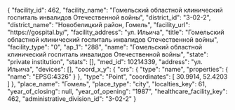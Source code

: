 {
    "facility_id": 462,
    "facility_name": "Гомельский областной клинический госпиталь инвалидов Отечественной войны",
    "district_id": "3-02-2",
    "district_name": "Новобелицкий район, Гомель",
    "facility_url": "https:\/\/gospital.by\/",
    "facility_address": "ул. Ильича",
    "title": "Гомельский областной клинический госпиталь инвалидов Отечественной войны",
    "facility_type": "0",
    "ap_1": "288",
    "name": "Гомельский областной клинический госпиталь инвалидов Отечественной войны",
    "state": "private institution",
    "stats": [],
    "med_id": 10214339,
    "address": "ул. Ильича",
    "devices": [],
    "coord_x_y": {
        "crs": {
            "type": "name",
            "properties": {
                "name": "EPSG:4326"
            }
        },
        "type": "Point",
        "coordinates": [
            30.9914,
            52.4203
        ]
    },
    "place_name": "Гомель",
    "place_type": "city",
    "localties_key": 61,
    "year_of_closing": null,
    "year_of_opening": "1987",
    "healthcare_facility_key": 462,
    "administrative_division_id": "3-02-2"
}